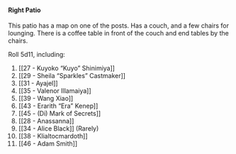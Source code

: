 #### Right Patio

This patio has a map on one of the posts. Has a couch, and a few chairs for lounging. There is a coffee table in front of the couch and end tables by the chairs. 

  

Roll 5d11, including: 
1. [[27 - Kuyoko “Kuyo” Shinimiya]]
2. [[29 - Sheila “Sparkles” Castmaker]]
3. [[31 - Ayajel]] 
4. [[35 - Valenor Illamaiya]]
5. [[39 - Wang Xiao]]
6. [[43 - Erarith “Era” Kenep]]
7. [[45 - (Di) Mark of Secrets]]
8. [[28 - Anassanna]]
9. [[34 - Alice Black]] (Rarely)
10. [[38 - Klialtocmardoth]]
11. [[46 - Adam Smith]]
    

  
